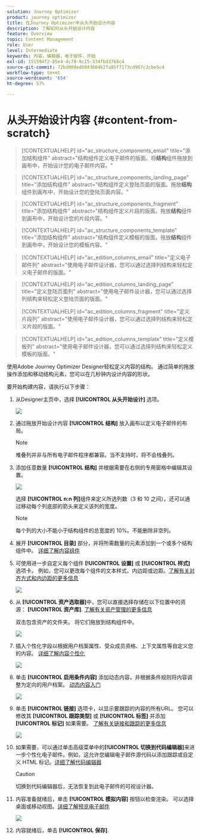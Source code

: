 ```yaml
---
solution: Journey Optimizer
product: journey optimizer
title: 在Journey Optimizer中从头开始设计内容
description: 了解如何从头开始设计内容
feature: Overview
topic: Content Management
role: User
level: Intermediate
keywords: 内容，编辑器，电子邮件，开始
exl-id: 151594f2-85e4-4c79-9c15-334fbd3768c4
source-git-commit: 72bd00dedb943604b2fa85f7173cd967c3cbe5c4
workflow-type: tm+mt
source-wordcount: '654'
ht-degree: 57%

---
```


# 从头开始设计内容 {#content-from-scratch}

>[!CONTEXTUALHELP]
>id="ac_structure_components_email"
>title="添加结构组件"
>abstract="结构组件定义电子邮件的版面。将&#x200B;**结构**&#x200B;组件拖放到画布中，开始设计您的电子邮件内容。"

>[!CONTEXTUALHELP]
>id="ac_structure_components_landing_page"
>title="添加结构组件"
>abstract="结构组件定义登陆页面的版面。拖放&#x200B;**结构**&#x200B;组件到画布中，开始设计您的登陆页面内容。"

>[!CONTEXTUALHELP]
>id="ac_structure_components_fragment"
>title="添加结构组件"
>abstract="结构组件定义片段的版面。拖放&#x200B;**结构**&#x200B;组件到画布中，开始设计您的片段内容。"

>[!CONTEXTUALHELP]
>id="ac_structure_components_template"
>title="添加结构组件"
>abstract="结构组件定义模板的版面。拖放&#x200B;**结构**&#x200B;组件到画布中，开始设计您的模板内容。"


>[!CONTEXTUALHELP]
>id="ac_edition_columns_email"
>title="定义电子邮件列"
>abstract="使用电子邮件设计器，您可以通过选择列结构来轻松定义电子邮件的版面。"

>[!CONTEXTUALHELP]
>id="ac_edition_columns_landing_page"
>title="定义登陆页面列"
>abstract="使用电子邮件设计器，您可以通过选择列结构来轻松定义登陆页面的版面。"

>[!CONTEXTUALHELP]
>id="ac_edition_columns_fragment"
>title="定义片段列"
>abstract="使用电子邮件设计器，您可以通过选择列结构来轻松定义片段的版面。"

>[!CONTEXTUALHELP]
>id="ac_edition_columns_template"
>title="定义模板列"
>abstract="使用电子邮件设计器，您可以通过选择列结构来轻松定义模板的版面。"


使用Adobe Journey Optimizer Designer轻松定义内容的结构。 通过简单的拖放操作添加和移动结构元素，您可以在几秒钟内设计内容的形状。

要开始构建内容，请执行以下步骤：

1. 从Designer主页中，选择 **[!UICONTROL 从头开始设计]** 选项。

   ![](assets/email_designer.png)

1. 通过拖放开始设计内容 **[!UICONTROL 结构]** 放入画布以定义电子邮件的布局。

   >[!NOTE]
   >
   >堆叠列并非与所有电子邮件程序都兼容。当不支持时，将不会栈叠列。

   <!--Once placed in the email, you cannot move nor remove your components unless there is already a content component or a fragment placed inside. This is not true in AJO - TBC?-->

1. 添加任意数量 **[!UICONTROL 结构]** 并根据需要在右侧的专用窗格中编辑其设置。

   ![](assets/email_designer_structure_components.png)

   选择 **[!UICONTROL n:n 列]**&#x200B;组件来定义所选列数（3 和 10 之间）。还可以通过移动每个列底部的箭头来定义该列的宽度。

   >[!NOTE]
   >
   >每个列的大小不能小于结构组件的总宽度的 10%。不能删除非空列。

1. 展开 **[!UICONTROL 目录]** 部分，并将所需数量的元素添加到一个或多个结构组件中。 [详细了解内容组件](content-components.md)

1. 可使用进一步自定义每个组件 **[!UICONTROL 设置]** 或 **[!UICONTROL 样式]** 选项卡。 例如，您可以更改每个组件的文本样式、内边距或边距。[了解有关对齐方式和内边距的更多信息](alignment-and-padding.md)

   ![](assets/email_designer_structure_component.png)

1. 从 **[!UICONTROL 资产选取器]**&#x200B;中，您可以直接选择存储在以下位置中的资源： **[!UICONTROL 资产库]**. [了解有关资产管理的更多信息](assets-essentials.md)

   双击包含资产的文件夹。 将它们拖放到结构组件中。

   ![](assets/email_designer_asset_picker.png)

1. 插入个性化字段以根据用户档案属性、受众成员资格、上下文属性等自定义您的内容。 [详细了解内容个性化](../personalization/personalize.md)

   ![](assets/email_designer_personalization.png)

1. 单击 **[!UICONTROL 启用条件内容]** 添加动态内容，并根据条件规则将内容调整为定向的用户档案。 [动态内容入门](../personalization/get-started-dynamic-content.md)

   ![](assets/email_designer_dynamic-content.png)

1. 单击 **[!UICONTROL 链接]** 选项卡，以显示要跟踪的内容的所有URL。 您可以修改其 **[!UICONTROL 跟踪类型]** 或 **[!UICONTROL 标签]** 并添加 **[!UICONTROL 标记]** 如果需要。 [了解有关链接和跟踪的更多信息](message-tracking.md)

   ![](assets/email_designer_links.png)

1. 如果需要，可以通过单击高级菜单中的&#x200B;**[!UICONTROL 切换到代码编辑器]**&#x200B;来进一步个性化电子邮件。例如，这允许您编辑电子邮件源代码以添加跟踪或自定义 HTML 标记。[详细了解代码编辑器](code-content.md)

   >[!CAUTION]
   >
   >切换到代码编辑器后，无法恢复到此电子邮件的可视设计器。

1. 内容准备就绪后，单击 **[!UICONTROL 模拟内容]** 按钮以检查渲染。 可以选择桌面或移动视图。[详细了解预览电子邮件](preview.md)

   ![](assets/email_designer_simulate_content.png)

1. 内容就绪后，单击 **[!UICONTROL 保存]**.

